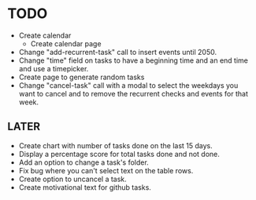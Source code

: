 # TODO

- Create calendar
    - Create calendar page
- Change "add-recurrent-task" call to insert events until 2050.
- Change "time" field on tasks to have a beginning time and an end time and use a timepicker.
- Create page to generate random tasks
- Change "cancel-task" call with a modal to select the weekdays you want to cancel and to remove the recurrent checks and events for that week.

## LATER

- Create chart with number of tasks done on the last 15 days.
- Display a percentage score for total tasks done and not done.
- Add an option to change a task's folder.
- Fix bug where you can't select text on the table rows.
- Create option to uncancel a task.
- Create motivational text for github tasks.
